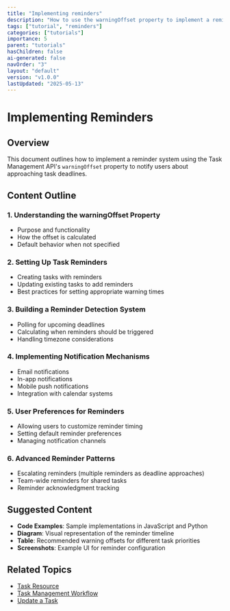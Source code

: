 ```yaml
---
title: "Implementing reminders"
description: "How to use the warningOffset property to implement a reminder system for tasks approaching their due date."
tags: ["tutorial", "reminders"]
categories: ["tutorials"]
importance: 5
parent: "tutorials"
hasChildren: false
ai-generated: false
navOrder: "3"
layout: "default"
version: "v1.0.0"
lastUpdated: "2025-05-13"
---
```


# Implementing Reminders

## Overview

This document outlines how to implement a reminder system using the Task Management API's `warningOffset` property to notify users about approaching task deadlines.

## Content Outline

### 1. Understanding the warningOffset Property
- Purpose and functionality
- How the offset is calculated
- Default behavior when not specified

### 2. Setting Up Task Reminders
- Creating tasks with reminders
- Updating existing tasks to add reminders
- Best practices for setting appropriate warning times

### 3. Building a Reminder Detection System
- Polling for upcoming deadlines
- Calculating when reminders should be triggered
- Handling timezone considerations

### 4. Implementing Notification Mechanisms
- Email notifications
- In-app notifications
- Mobile push notifications
- Integration with calendar systems

### 5. User Preferences for Reminders
- Allowing users to customize reminder timing
- Setting default reminder preferences
- Managing notification channels

### 6. Advanced Reminder Patterns
- Escalating reminders (multiple reminders as deadline approaches)
- Team-wide reminders for shared tasks
- Reminder acknowledgment tracking

## Suggested Content

- **Code Examples**: Sample implementations in JavaScript and Python
- **Diagram**: Visual representation of the reminder timeline
- **Table**: Recommended warning offsets for different task priorities
- **Screenshots**: Example UI for reminder configuration

## Related Topics
- [Task Resource](/resources/task-resource.md)
- [Task Management Workflow](/tutorials/task-management-workflow.md)
- [Update a Task](/api-reference/update-task.md)


